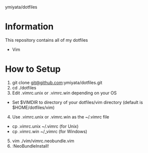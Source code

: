 ymiyata/dotfiles

Information
========
This repository contains all of my dotfiles

- Vim

How to Setup
========
1. git clone git@github.com:ymiyata/dotfiles.git
2. cd ./dotfiles
3. Edit .vimrc.unix or .vimrc.win depending on your OS
- Set $VIMDIR to directory of your dotfiles/vim directory (default is $HOME/dotfiles/vim)
4. Use .vimrc.unix or .vimrc.win as the ~/.vimrc file
- cp .vimrc.unix ~/.vimrc (for Unix)
- cp .vimrc.win ~/_vimrc (for Windows)
5. vim ./vim/vimrc.neobundle.vim
6. :NeoBundleInstall!
